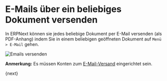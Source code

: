 <!-- add-breadcrumbs -->
# E-Mails über ein beliebiges Dokument versenden


In ERPNext können sie jedes beliebige Dokument per E-Mail versenden (als PDF-Anhang) indem Sie in einem beliebigen geöffneten Dokument auf `Menü > E-Mail` gehen.

<img class="screenshot" alt="Emails versenden" src="{{docs_base_url}}/v13/assets/img/setup/email/send-email.gif">

**Anmerkung:** Es müssen Konten zum [E-Mail-Versand](/docs/v13/user/manual/de/setting-up/email/email-account.html) eingerichtet sein.

{next}
